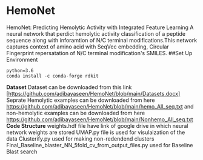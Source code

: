 # HemoNet
HemoNet: Predicting Hemolytic Activity with Integrated Feature Learning
A neural network that perdict hemolytic activity classification of a peptide sequence along with inforamtion of N/C terminal modifications.This network captures context of amino acid with SeqVec embedding, Circular Fingerprint repersatation of N/C terminal modification's SMILES.
##Set Up Environment
```
python=3.6
conda install -c conda-forge rdkit
```
**Dataset**
Dataset can be downloaded from this link [https://github.com/adibayaseen/HemoNet/blob/main/Datasets.docx]
Seprate Hemolytic examples can be downloaded from here https://github.com/adibayaseen/HemoNet/blob/main/hemo_All_seq.txt
and non-hemolytic examples can be downloaded from here https://github.com/adibayaseen/HemoNet/blob/main/Nonhemo_All_seq.txt
**Code Structure**
weights.hdf file have link of google drive in which neural network weights are stored
UMAP.py file is used for visulaization of the data
Clusterify.py used for making non-redendend clusters
Final_Baseline_blaster_NN_5fold_cv_from_output_files.py used for Baseline Blast search


